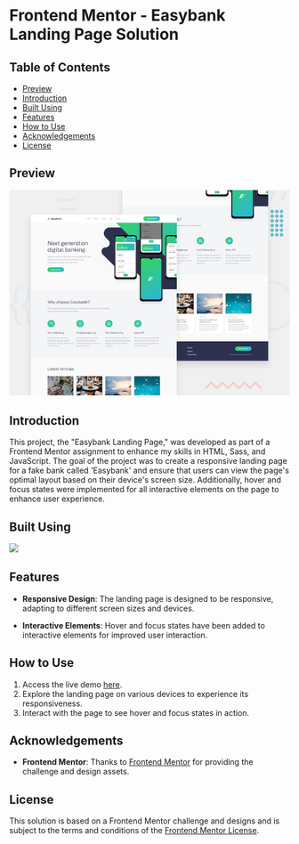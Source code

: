 # Frontend Mentor - Easybank Landing Page Solution

## Table of Contents

- [Preview](#preview)
- [Introduction](#introduction)
- [Built Using](#built-using)
- [Features](#features)
- [How to Use](#how-to-use)
- [Acknowledgements](#acknowledgements)
- [License](#license)

## Preview

![Easybank Landing Page Preview](./preview/desktop-preview.jpg)

## Introduction

This project, the "Easybank Landing Page," was developed as part of a Frontend Mentor assignment to enhance my skills in HTML, Sass, and JavaScript. The goal of the project was to create a responsive landing page for a fake bank called 'Easybank' and ensure that users can view the page's optimal layout based on their device's screen size. Additionally, hover and focus states were implemented for all interactive elements on the page to enhance user experience.

## Built Using

[![](https://skillicons.dev/icons?i=html,scss,javascript)](https://skillicons.dev)

## Features

- **Responsive Design**: The landing page is designed to be responsive, adapting to different screen sizes and devices.

- **Interactive Elements**: Hover and focus states have been added to interactive elements for improved user interaction.

## How to Use

1. Access the live demo [here](https://maorbezalel.github.io/easybank-landing-page/).
2. Explore the landing page on various devices to experience its responsiveness.
3. Interact with the page to see hover and focus states in action.

## Acknowledgements

- **Frontend Mentor**: Thanks to [Frontend Mentor](https://www.frontendmentor.io/) for providing the challenge and design assets.

## License

This solution is based on a Frontend Mentor challenge and designs and is subject to the terms and conditions of the [Frontend Mentor License](https://www.frontendmentor.io/license).
